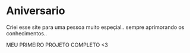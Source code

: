 # Aniversario


Criei esse site para uma pessoa muito espeçial.. sempre aprimorando os conhecimentos.. 

MEU PRIMEIRO PROJETO COMPLETO <3
